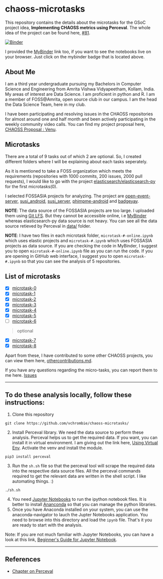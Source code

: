 # chaoss-microtasks

This repository contains the details about the microtasks for the GSoC project idea, **Implementing CHAOSS metrics using Perceval**. The whole idea of the project can be found here, [#81](https://github.com/chaoss/wg-gmd/issues/81). 

[![Binder](https://mybinder.org/badge_logo.svg)](https://mybinder.org/v2/gh/vchrombie/chaoss-microtasks/master)

I provided the [MyBinder](https://mybinder.org/) link too, if you want to see the notebooks live on your browser. Just click on the mybinder badge that is located above.

## About Me

I am a third year undergraduate pursuing my Bachelors in Computer Science and Engineering from Amrita Vishwa Vidyapeetham, Kollam, India. My areas of interest are Data Science. I am proficient in python and R. I am a member of FOSS@Amrita, open source club in our campus. I am the head the Data Science Team, here in my club.

I have been participating and resolving issues in the CHAOSS repositories for almost around one and half month and been actively participating in the weekly community video calls. You can find my project proposal here, [CHAOSS Proposal : Venu](https://docs.google.com/document/d/178oVQ45ORP78bh6BocswUpHVOnPaCyzCAqa4yz-An-I/edit?usp=sharing).

## Microtasks

There are a total of 9 tasks out of which 2 are optional. So, I created different folders where I will be explaining about each tasks seperately.

As it is mentioned to take a FOSS organization which meets the requirements (repositories with 1000 commits, 200 issues, 2000 pull requests), I would like to go with the project [elasticsearch/elasticsearch-py](https://github.com/elasticsearch/elasticsearch-py) for the first microtasks(0). 

I selected FOSSASIA projects for analyzing. The project are [open-event-server](https://github.com/fossasia/open-event-server), [susi_android](https://github.com/fossasia/susi_android), [susi_server](https://github.com/fossasia/susi_server), [phimpme-android](https://github.com/fossasia/phimpme-android) and [badgeyay](https://github.com/fossasia/badgeyay). 

**NOTE**: The data source of the FOSSASIA projects are too large. I uploaded them using [Git LFS](https://git-lfs.github.com/). But they cannot be accessible online, i.e [MyBinder](https://mybinder.org/) whereas elasticsearch-py data source is not heavy. You can see all the data source retieved by Perceval in [data/](data/) folder.

**NOTE**: I have two files in each microtask folder, `microtask-#-online.ipynb` which uses elastic projects and `microtask-#.ipynb` which uses FOSSASIA projects as data source. If you are checking the code in MyBinder, I suggest you to open `microtask-#-online.ipynb` file as you can run the code. If you are opening in GitHub web interface, I suggest you to open `microtask-#.ipynb` so that you can see the analysis of 5 repositories.

## List of microtasks
- [x] [microtask-0](microtask-0/)
- [x] [microtask-1](microtask-1/)
- [x] [microtask-2](microtask-2/)
- [x] [microtask-3](microtask-3/)
- [x] [microtask-4](microtask-4/)
- [x] [microtask-5](microtask-5/)
- [ ] [microtask-6](microtask-6/)
> optional
- [x] [microtask-7](microtask-7/)
- [x] [microtask-8](microtask-8/)

Apart from these, I have contributed to some other CHAOSS projects, you can view them here, [othercontributions.md](othercontributions.md).

If you have any questions regarding the micro-tasks, you can report them to me here. [Issues](https://github.com/vchrombie/chaoss-microtasks/issues/)

----

## To do these analysis locally, follow these instructions:
1. Clone this repository
```
git clone https://github.com/vchrombie/chaoss-microtasks/
```
2. Install Perceval library. We need the data source to perform these analysis. Perceval helps us to get the required data. If you want, you can install it in virtual environment. I am giving out the link here, [Using Virtual Env](https://docs.python.org/3/tutorial/venv.html). Activate the venv and install the module.
```
pip3 install perceval
``` 
3. Run the `sh.sh` file so that the perceval tool will scrape the required data into the respective data source files. All the perceval commands required to get the relevant data are written in the shell script. I like automating things. :)
```
./sh.sh
```
4. You need [Jupyter Notebooks](https://jupyter-notebook-beginner-guide.readthedocs.io/en/latest/what_is_jupyter.html) to run the ipython notebook files. It is better to install [Ananconda](https://docs.anaconda.com/anaconda/install/linux/) so that you can manage the python libraries.
5. Once you have Anaconda installed on your system, you can use the anaconda-navigator to lauch the Jupter Notebooks application. You need to browse into this directory and load the `ipynb` file. That's it you are ready to start with the analysis. 

Note: If you are not much familiar with Jupyter Notebooks, you can have a look at this link, [Beginner's Guide for Jupyter Notebook](https://jupyter-notebook-beginner-guide.readthedocs.io/en/latest/execute.html).

---

## References
- [Chapter on Perceval](https://chaoss.github.io/grimoirelab-tutorial/perceval/intro.html)

